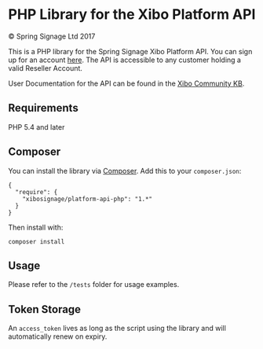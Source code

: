 # PHP Library for the Xibo Platform API

&copy; Spring Signage Ltd 2017

This is a PHP library for the Spring Signage Xibo Platform API. You can sign up for an account 
[here](https://app.xibo.org.uk). The API is accessible to any customer holding a valid Reseller Account.

User Documentation for the API can be found in the 
[Xibo Community KB](https://community.xibo.org.uk/t/xibo-platform-api/4196).

## Requirements
PHP 5.4 and later

## Composer
You can install the library via [Composer](http://getcomposer.org/). Add this to your `composer.json`:
```
{
  "require": {
    "xibosignage/platform-api-php": "1.*"
  }
}
```

Then install with:

```
composer install
```

## Usage
Please refer to the `/tests` folder for usage examples.

## Token Storage
An `access_token` lives as long as the script using the library and will automatically renew on expiry.
